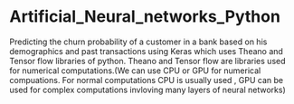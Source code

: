 # Artificial_Neural_networks_Python
Predicting the churn probability of a customer in a bank based on his demographics and past transactions using Keras which uses Theano and Tensor flow libraries of python.
Theano and Tensor flow are libraries used for numerical computations.(We can use CPU or GPU for numerical compuations. For normal computations CPU is usually used , GPU can be used for complex computations invloving many layers of neural networks)
